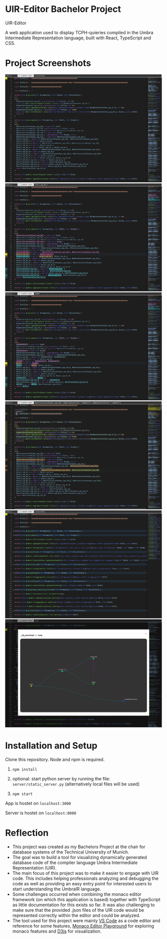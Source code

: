 # UIR-Editor Bachelor Project

UIR-Editor

A web application used to display TCPH-quieries compiled in the Umbra Intermediate Representation language, built with React, TypeScript and CSS.

# Project Screenshots

![Screenshot](public/screenshots/showcaseapp.png?raw=true 'UIR-Editor: App')
![Screenshot](public/screenshots/showcasechildparent.png?raw=true 'UIR-Editor: Child / Parent')
![Screenshot](public/screenshots/showcaserename.png?raw=true 'UIR-Editor: Renaming')
![Screenshot](public/screenshots/showcasecomment.png?raw=true 'UIR-Editor: Comments')
![Screenshot](public/screenshots/showcasefolding.png?raw=true 'UIR-Editor: Folding')
![Screenshot](public/screenshots/showcasetargettree.png?raw=true 'UIR-Editor: Target Tree')

# Installation and Setup

Clone this repository. Node and npm is required.

1. `npm install`

2. optional: start python server by running the file: `server/static_server.py` (alternatively local files will be used)

3. `npm start`

App is hostet on `localhost:3000`

Server is hostet on `localhost:8000`

# Reflection

-   This project was created as my Bachelors Project at the chair for database systems of the Technical University of Munich.
-   The goal was to build a tool for visualizing dynamically generated database code of the compiler language Umbra Intermediate Representation (UIR).
-   The main focus of this project was to make it easier to engage with UIR code. This includes helping professionals analyzing and debugging the code as well as providing an easy entry point for interested users to start understanding the UmbraIR language.
-   Some challenges occurred when combining the monaco editor framework (on which this application is based) together with TypeScript as little documentation for this exists so far. It was also challenging to make sure that the provided .json files of the UIR code would be represented correctly within the editor and could be analyzed.
-   The tool used for this project were mainly [VS Code](https://code.visualstudio.com/) as a code editor and reference for some features, [Monaco Editor Playground](https://microsoft.github.io/monaco-editor/playground.html) for exploring monaco features and [D3js](https://d3js.org/) for visualization.
